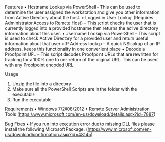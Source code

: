 Features
•	Hostname Lookup via PowerShell – This can be used to determine the user assigned the workstation and give you other information from Active Directory about the host.
•	Logged in User Lookup (Requires Administrator Access to Remote Host) – This script checks the user that is currently logged into a provided hostname then returns the active directory information about this user.
•	Username Lookup via PowerShell – This script is used to check Active Directory for a provided user and return useful information about that user
•	IP Address lookup – A quick NSlookup of an IP address, keeps this functionality in one convenient place
•	Decode a Proofpoint URL – This script decodes Proofpoint URLs that are rewritten for tracking for a 100% one to one return of the original URL.  This can be used with any Proofpoint encoded URL.

Usage
1.	Unzip the file into a directory
2.	Make sure all the PowerShell Scripts are in the folder with the executable
3.	Run the executable

Requirements
•	Windows 7/2008/2012
•	Remote Server Administration Tools (https://www.microsoft.com/en-us/download/details.aspx?id=7887)

Bug Fixes
•	If you run into execution error due to missing DLL files please install the following Microsoft Package. (https://www.microsoft.com/en-us/download/confirmation.aspx?id=48145)



